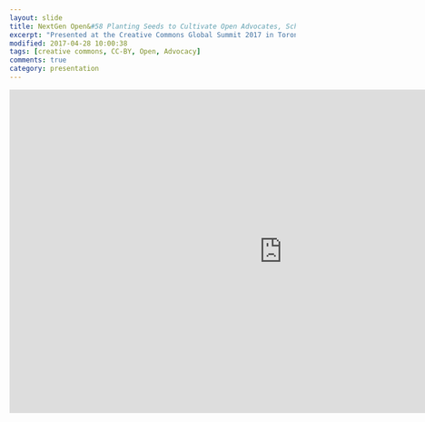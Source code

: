 ```yaml
---
layout: slide
title: NextGen Open&#58 Planting Seeds to Cultivate Open Advocates, Scholars, and Creators
excerpt: "Presented at the Creative Commons Global Summit 2017 in Toronto, ON, Canada"
modified: 2017-04-28 10:00:38
tags: [creative commons, CC-BY, Open, Advocacy]
comments: true
category: presentation
---
```


<iframe src="https://docs.google.com/presentation/d/e/2PACX-1vTFBrWInhPalJNBUHdYHPEZsJNsW6nVDC88Q1N5iGihsN5iRALsya8WP38Hw-3gasC9MLHj3FSlP82RY/embed?start=false&loop=false&delayms=3000" frameborder="0" width="960" height="569" allowfullscreen="true" mozallowfullscreen="true" webkitallowfullscreen="true"></iframe>
